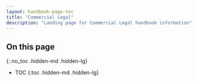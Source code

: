 ```yaml
---
layout: handbook-page-toc
title: "Commercial Legal"
description: "Landing page for Commercial Legal handbook information"
---
```


## On this page
{:.no_toc .hidden-md .hidden-lg}

- TOC
{:toc .hidden-md .hidden-lg}
